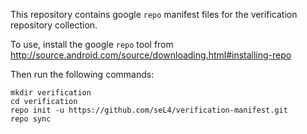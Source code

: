 This repository contains google `repo` manifest files for the
verification repository collection.

To use, install the google `repo` tool from http://source.android.com/source/downloading.html#installing-repo

Then run the following commands:

    mkdir verification
    cd verification
    repo init -u https://github.com/seL4/verification-manifest.git
    repo sync
